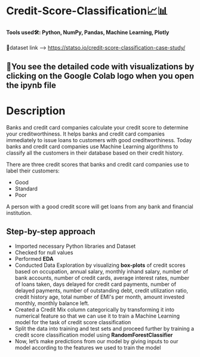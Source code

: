 # Credit-Score-Classification📈📊

#### Tools used🛠: Python, NumPy, Pandas, Machine Learning, Plotly
🔗dataset link --> https://statso.io/credit-score-classification-case-study/

## 🚧You see the detailed code with visualizations by clicking on the Google Colab logo when you open the ipynb file

# Description
Banks and credit card companies calculate your credit score to determine your creditworthiness. It helps banks and credit card companies immediately to issue loans to customers with good creditworthiness. Today banks and credit card companies use Machine Learning algorithms to classify all the customers in their database based on their credit history.

There are three credit scores that banks and credit card companies use to label their customers:
- Good
- Standard
- Poor

A person with a good credit score will get loans from any bank and financial institution.

## Step-by-step approach
- Imported necessary Python libraries and Dataset
- Checked for null values
- Performed **EDA**
- Conducted Data Exploration by visualizing **box-plots** of credit scores based on occupation, annual salary, monthly inhand salary, number of bank accounts, number of credit cards, average interest rates, number of loans taken, days delayed for credit card payments, number of delayed payments, number of outstanding debt, credit utilization ratio, credit history age, total number of EMI's per month, amount invested monthly, monthly balance left.
- Created a Credit Mix column categorically by transforming it into numerical feature so that we can use it to train a Machine Learning model for the task of credit score classification
- Split the data into training and test sets and proceed further by training a credit score classification model using **RandomForestClassifier**
- Now, let’s make predictions from our model by giving inputs to our model according to the features we used to train the model
